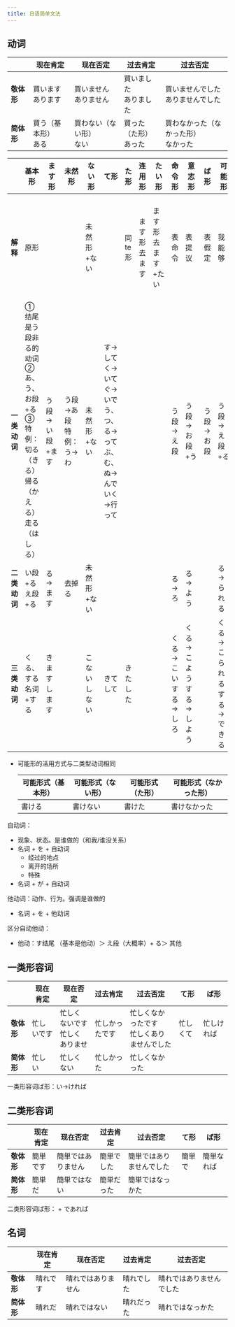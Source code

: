 ```yaml
---
title: 日语简单文法
---
```


## 动词

|            | 现在肯定                 | 现在否定                     | 过去肯定                   | 过去否定                                 |
| ---------- | ------------------------ | ---------------------------- | -------------------------- | ---------------------------------------- |
| **敬体形** | 買います<br />あります   | 買いません<br />ありません   | 買いました<br />ありました | 買いませんでした<br />ありませんでした   |
| **简体形** | 買う（基本形）<br />ある | 買わない（ない形）<br />ない | 買った（た形）<br />あった | 買わなかった（なかった形）<br />なかった |



|              | 基本形                                                       | ます形             | 未然形                     | ない形             | て形                                                         | た形           | 连用形       | たい形            | 命令形                   | 意志形                       | ば形      | 可能形                         | 被动形                         | 使役形 |
| ------------ | ------------------------------------------------------------ | ------------------ | -------------------------- | ------------------ | ------------------------------------------------------------ | -------------- | ------------ | ----------------- | ------------------------ | ---------------------------- | --------- | ------------------------------ | ------------------------------ | ------ |
| **解释**     | 原形                                                         |                    |                            | 未然形+ない        |                                                              | 同te形         | ます形去ます | ます形去ます+たい | 表命令                   | 表提议                       | 表假定    | 我能够                         | 主语承受某动作或影响           |        |
| **一类动词** | ①结尾是う段非る的动词<br />②あ、う、お段+る<br />③特例：<br />切る（きる）<br />帰る（かえる）<br />走る（はしる） | う段→い段+ます     | う段→あ段<br />特例：う→わ | 未然形+ない        | す→して<br />く→いて<br />ぐ→いで<br />う、つ、る→って<br />ぶ、む、ぬ→んで<br />いく→行って |                |              |                   | う段→え段                | う段→お段+う                 | う段→お段 | う段→え段+る                   | う段→あ段+れる                 |        |
| **二类动词** | い段+る<br />え段+る                                         | る→ます            | 去掉る                     | 未然形+ない        |                                                              |                |              |                   | る→ろ                    | る→よう                      |           | る→られる                      | る→られる                      |        |
| **三类动词** | くる、する<br />名词+する                                    | きます<br />します |                            | こない<br />しない | きて<br />して                                               | きた<br />した |              |                   | くる→こい<br />する→しろ | くる→こよう<br />する→しよう |           | くる→こられる<br />する→できる | くる→こられる<br />する→される |        |

- 可能形的活用方式与二类型动词相同

  | 可能形式（基本形） | 可能形式（ない形） | 可能形式（た形） | 可能形式（なかった形） |
  | ------------------ | ------------------ | ---------------- | ---------------------- |
  | 書ける             | 書けない           | 書けた           | 書けなかった           |

自动词：

- 现象、状态。是谁做的（和我/谁没关系）
- 名词 + を + 自动词
  - 经过的地点
  - 离开的场所
  - 特殊
- 名词 + が + 自动词

他动词：动作、行为。强调是谁做的

- 名词 + を + 他动词

区分自动他动：

- 他动：す结尾 （基本是他动）＞ え段（大概率）+ る＞ 其他



## 一类形容词

|            | 现在肯定   | 现在否定                           | 过去肯定       | 过去否定                                       | て形     | ば形       |
| ---------- | ---------- | ---------------------------------- | -------------- | ---------------------------------------------- | -------- | ---------- |
| **敬体形** | 忙しいです | 忙しくないです<br />忙しくありませ | 忙しかったです | 忙しくなかったです<br />忙しくありませんでした | 忙しくて | 忙しければ |
| **简体形** | 忙しい     | 忙しくない                         | 忙しかった     | 忙しくなかった                                 |          |            |

一类形容词ば形：い→ければ

## 二类形容词

|            | 现在肯定 | 现在否定           | 过去肯定   | 过去否定                 | て形   | ば形       |
| ---------- | -------- | ------------------ | ---------- | ------------------------ | ------ | ---------- |
| **敬体形** | 簡単です | 簡単ではありません | 簡単でした | 簡単ではありませんでした | 簡単で | 簡単なれば |
| **简体形** | 簡単だ   | 簡単ではない       | 簡単だった | 簡単ではなっかた         |        |            |

二类形容词ば形： + であれば

## 名词

|            | 现在肯定 | 现在否定           | 过去肯定   | 过去否定                 |
| ---------- | -------- | ------------------ | ---------- | ------------------------ |
| **敬体形** | 晴れです | 晴れではありません | 晴れでした | 晴れではありませんでした |
| **简体形** | 晴れだ   | 晴れではない       | 晴れだった | 晴れではなっかた         |
